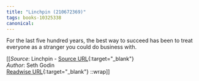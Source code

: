 ```yaml
---
title: "Linchpin (210672369)"
tags: books-10325338
canonical: 
---
```


For the last five hundred years, the best way to succeed has been to treat everyone as a stranger you could do business with.


[[_Source_: Linchpin - [Source URL](){:target="_blank"}<br>
_Author_: Seth Godin<br>
[Readwise URL](https://readwise.io/open/210672369){:target="_blank"}
::wrap]]